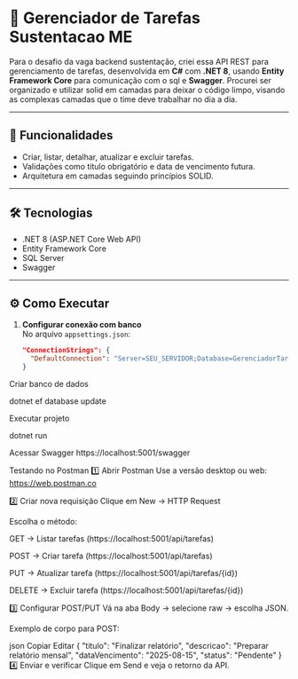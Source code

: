 # 📌 Gerenciador de Tarefas Sustentacao ME

Para o desafio da vaga backend sustentação, criei essa API REST para gerenciamento de tarefas, desenvolvida em **C#** com **.NET 8**, usando **Entity Framework Core** para comunicação com o sql e  **Swagger**. Procurei ser organizado e utilizar solid em camadas para deixar o código limpo, visando as complexas camadas que o time deve trabalhar no dia a dia.

---

## 🚀 Funcionalidades
- Criar, listar, detalhar, atualizar e excluir tarefas.
- Validações como título obrigatório e data de vencimento futura.
- Arquitetura em camadas seguindo princípios SOLID.

---

## 🛠 Tecnologias
- .NET 8 (ASP.NET Core Web API)
- Entity Framework Core
- SQL Server
- Swagger

---

## ⚙️ Como Executar
1. **Configurar conexão com banco**  
   No arquivo `appsettings.json`:
   ```json
   "ConnectionStrings": {
     "DefaultConnection": "Server=SEU_SERVIDOR;Database=GerenciadorTarefasDB;Trusted_Connection=True;TrustServerCertificate=True;"
   }
Criar banco de dados

dotnet ef database update

Executar projeto

dotnet run

Acessar Swagger
https://localhost:5001/swagger

Testando no Postman
1️⃣ Abrir Postman
Use a versão desktop ou web: https://web.postman.co

2️⃣ Criar nova requisição
Clique em New → HTTP Request

Escolha o método:

GET → Listar tarefas (https://localhost:5001/api/tarefas)

POST → Criar tarefa (https://localhost:5001/api/tarefas)

PUT → Atualizar tarefa (https://localhost:5001/api/tarefas/{id})

DELETE → Excluir tarefa (https://localhost:5001/api/tarefas/{id})

3️⃣ Configurar POST/PUT
Vá na aba Body → selecione raw → escolha JSON.

Exemplo de corpo para POST:

json
Copiar
Editar
{
  "titulo": "Finalizar relatório",
  "descricao": "Preparar relatório mensal",
  "dataVencimento": "2025-08-15",
  "status": "Pendente"
}
4️⃣ Enviar e verificar
Clique em Send e veja o retorno da API.
